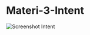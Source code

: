 # Materi-3-Intent
![Screenshot Intent](https://user-images.githubusercontent.com/62680911/107363755-2ab23100-6b0d-11eb-8b32-57eada83ab6d.jpg)
